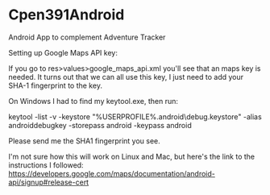 # Cpen391Android
Android App to complement Adventure Tracker

Setting up Google Maps API key:

If you go to res>values>google_maps_api.xml you'll see that an maps key is needed. It turns out that we can all use this key, I just need to add your SHA-1 fingerprint to the key. 

On Windows I had to find my keytool.exe, then run:

keytool -list -v -keystore "%USERPROFILE%\.android\debug.keystore" -alias androiddebugkey -storepass android -keypass android

Please send me the SHA1 fingerprint you see.

I'm not sure how this will work on Linux and Mac, but here's the link to the instructions I followed: https://developers.google.com/maps/documentation/android-api/signup#release-cert
